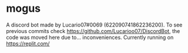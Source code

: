 # mogus
A discord bot made by Lucario07#0069 (622090741862236200). To see previous commits check https://github.com/Lucarioo07/DiscordBot, the code was moved here due to... inconveniences. Currently running on https://replit.com/
